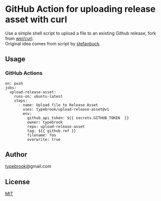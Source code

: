# GitHub Action for uploading release asset with curl

Use a simple shell script to upload a file to an existing Github release, fork from [wei/curl](https://github.com/wei/curl).<br>
Original idea comes from script by [stefanbuck](https://gist.github.com/stefanbuck/ce788fee19ab6eb0b4447a85fc99f447).


## Usage

### GitHub Actions
```
on: push
jobs:
  upload-release-asset:
    runs-on: ubuntu-latest
    steps:
      - name: Upload file to Release Asset
        uses: typebrook/upload-release-asset@v1
        env:
          github_api_token: ${{ secrets.GITHUB_TOKEN  }}
          owner: typebrook
          repo: upload-release-asset
          tag: ${{ github.ref }}
          filename: foo
          overwrite: true
```


## Author
[typebrook](https://github.com/typebrook)@gmail.com


## License
[MIT](https://opensource.org/licenses/mit-license.php)
